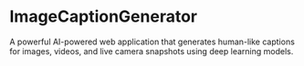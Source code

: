 # ImageCaptionGenerator
A powerful AI-powered web application that generates human-like captions for images, videos, and live camera snapshots using deep learning models. 
